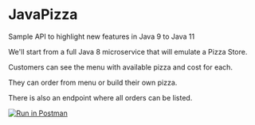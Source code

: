 # JavaPizza

Sample API to highlight new features in Java 9 to Java 11

We'll start from a full Java 8 microservice that will emulate a Pizza Store.

Customers can see the menu with available pizza and cost for each.

They can order from menu or build their own pizza.

There is also an endpoint where all orders can be listed.

[![Run in Postman](https://run.pstmn.io/button.svg)](https://app.getpostman.com/run-collection/307d7d9ea4ff8befd313)
